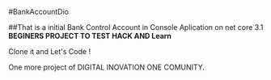 #BankAccountDio

##That is a initial Bank Control Account in Console Aplication on net core 3.1 **BEGINERS PROJECT TO TEST HACK AND Learn**

Clone it and Let's Code !

One more project of DIGITAL INOVATION ONE COMUNITY.
